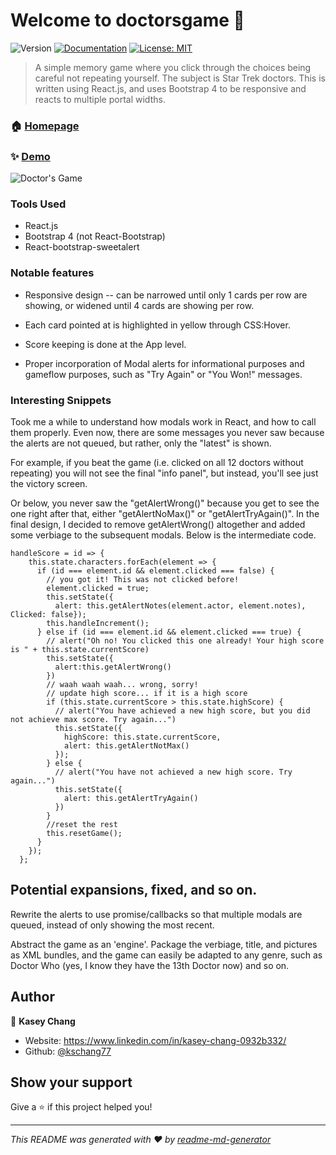 # Welcome to doctorsgame 👋
![Version](https://img.shields.io/badge/version-0.5.0-blue.svg?cacheSeconds=2592000)
[![Documentation](https://img.shields.io/badge/documentation-yes-brightgreen.svg)](insertREADME)
[![License: MIT](https://img.shields.io/badge/License-MIT-yellow.svg)](#)

> A simple memory game where you click through the choices being careful not repeating yourself. The subject is Star Trek doctors. This is written using React.js, and uses Bootstrap 4 to be responsive and reacts to multiple portal widths. 

### 🏠 [Homepage](https://github.com/kschang77/doctorsgame)

### ✨ [Demo](https://kschang77.github.io/doctorsgame/)

![Doctor\'s Game](doctorsgame.gif)


### Tools Used

* React.js
* Bootstrap 4 (not React-Bootstrap)
* React-bootstrap-sweetalert


### Notable features

* Responsive design -- can be narrowed until only 1 cards per row are showing, or widened until 4 cards are showing per row. 

* Each card pointed at is highlighted in yellow through CSS:Hover.

* Score keeping is done at the App level. 

* Proper incorporation of Modal alerts for informational purposes and gameflow purposes, such as "Try Again" or "You Won!" messages. 


### Interesting Snippets

Took me a while to understand how modals work in React, and how to call them properly. Even now, there are some messages you never saw because the alerts are not queued, but rather, only the "latest" is shown. 

For example, if you beat the game (i.e. clicked on all 12 doctors without repeating) you will not see the final "info panel", but instead, you'll see just the victory screen. 

Or below, you never saw the "getAlertWrong()" because you get to see the one right after that, either "getAlertNoMax()" or "getAlertTryAgain()". In the final design, I decided to remove getAlertWrong() altogether and added some verbiage to the subsequent modals. Below is the intermediate code. 


```
handleScore = id => {
    this.state.characters.forEach(element => {
      if (id === element.id && element.clicked === false) {
        // you got it! This was not clicked before!
        element.clicked = true;
        this.setState({ 
          alert: this.getAlertNotes(element.actor, element.notes), Clicked: false});
        this.handleIncrement();
      } else if (id === element.id && element.clicked === true) {
        // alert("Oh no! You clicked this one already! Your high score is " + this.state.currentScore)
        this.setState({
          alert:this.getAlertWrong()
        })
        // waah waah waah... wrong, sorry!
        // update high score... if it is a high score
        if (this.state.currentScore > this.state.highScore) {
          // alert("You have achieved a new high score, but you did not achieve max score. Try again...")
          this.setState({
            highScore: this.state.currentScore,
            alert: this.getAlertNotMax()
          });
        } else {
          // alert("You have not achieved a new high score. Try again...")
          this.setState({
            alert: this.getAlertTryAgain()
          })
        }
        //reset the rest
        this.resetGame();
      }
    });
  };
  ```

## Potential expansions, fixed, and so on. 

Rewrite the alerts to use promise/callbacks so that multiple modals are queued, instead of only showing the most recent. 

Abstract the game as an 'engine'. Package the verbiage, title, and pictures as XML bundles, and the game can easily be adapted to any genre, such as Doctor Who (yes, I know they have the 13th Doctor now) and so on. 



## Author

👤 **Kasey Chang**

* Website: https://www.linkedin.com/in/kasey-chang-0932b332/
* Github: [@kschang77](https://github.com/kschang77)

## Show your support

Give a ⭐️ if this project helped you!


***
_This README was generated with ❤️ by [readme-md-generator](https://github.com/kefranabg/readme-md-generator)_